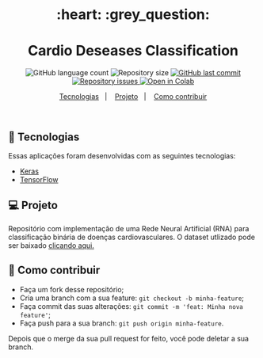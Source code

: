 <h1 align="center">
    :heart: :grey_question:
</h1>

<h1 align="center">
  Cardio Deseases Classification
</h1>
<p align="center">
  <img alt="GitHub language count" src="https://img.shields.io/github/languages/count/franklinthony/class-cardio-desease">

  <img alt="Repository size" src="https://img.shields.io/github/repo-size/franklinthony/class-cardio-desease">
  
  <a href="https://github.com/franklinthony/class-cardio-desease/commits/master">
    <img alt="GitHub last commit" src="https://img.shields.io/github/last-commit/franklinthony/class-cardio-desease">
  </a>

  <a href="https://github.com/franklinthony/class-cardio-desease/issues">
    <img alt="Repository issues" src="https://img.shields.io/github/issues/franklinthony/class-cardio-desease">
  </a>
  
  <a href="https://colab.research.google.com/github/googlecolab/colabtools/blob/master/notebooks/binary-class-cardio-desease.ipynb">
  <img src="https://colab.research.google.com/assets/colab-badge.svg" alt="Open in Colab"/>
</a>
</p>

<p align="center">
  <a href="#rocket-tecnologias">Tecnologias</a>&nbsp;&nbsp;&nbsp;|&nbsp;&nbsp;&nbsp;
  <a href="#-projeto">Projeto</a>&nbsp;&nbsp;&nbsp;|&nbsp;&nbsp;&nbsp;
  <a href="#-como-contribuir">Como contribuir</a>
</p>

<br>

## :rocket: Tecnologias

Essas aplicações foram desenvolvidas com as seguintes tecnologias:

- [Keras](https://keras.io/)
- [TensorFlow](https://www.tensorflow.org/)

## 💻 Projeto

Repositório com implementação de uma Rede Neural Artificial (RNA) para classificação binária de doenças cardiovasculares. O dataset utlizado pode ser baixado [clicando aqui.](https://www.kaggle.com/ronitf/heart-disease-uci)

## 🤔 Como contribuir

- Faça um fork desse repositório;
- Cria uma branch com a sua feature: `git checkout -b minha-feature`;
- Faça commit das suas alterações: `git commit -m 'feat: Minha nova feature'`;
- Faça push para a sua branch: `git push origin minha-feature`.

Depois que o merge da sua pull request for feito, você pode deletar a sua branch.
